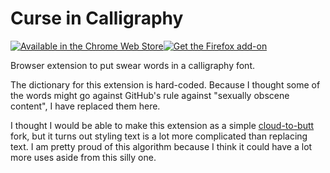 # Curse in Calligraphy

[![Available in the Chrome Web Store](https://developer.chrome.com/webstore/images/ChromeWebStore_Badge_v2_496x150.png)](https://chrome.google.com/webstore/detail/curse-in-calligraphy/phibbfpngemonhedhaeopnminldbjjfi/)[![Get the Firefox add-on](https://addons.cdn.mozilla.net/static/img/addons-buttons/AMO-button_1.png)](https://addons.mozilla.org/en-US/firefox/addon/curse-in-calligraphy/)

Browser extension to put swear words in a calligraphy font.

The dictionary for this extension is hard-coded. Because I thought some of the words might go against GitHub's rule against "sexually obscene content", I have replaced them here.

I thought I would be able to make this extension as a simple [cloud-to-butt](https://github.com/panicsteve/cloud-to-butt) fork, but it turns out styling text is a lot more complicated than replacing text. I am pretty proud of this algorithm because I think it could have a lot more uses aside from this silly one.